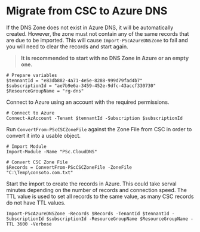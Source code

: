 # Migrate from CSC to Azure DNS

If the DNS Zone does not exist in Azure DNS, it will be automatically created.
However, the zone must not contain any of the same records that are due to be imported. This will cause `Import-PScAzureDNSZone` to fail and you will need to clear the records and start again.

> **It is recommended to start with no DNS Zone in Azure or an empty one.**

    # Prepare variables
    $tennantId = "e83db882-4a71-4e5e-8288-999d79fad4b7"
    $subscriptionId = "ae7b9e6a-3459-452e-9dfc-43accf330730"
    $ResourceGroupName = "rg-dns"

Connect to Azure using an account with the required permissions.

    # Connect to Azure
    Connect-AzAccount -Tenant $tennantId -Subscription $subscriptionId

Run `ConvertFrom-PScCSCZoneFile` against the Zone File from CSC in order to convert it into a usable object.

    # Import Module
    Import-Module -Name "PSc.CloudDNS"

    # Convert CSC Zone File
    $Records = ConvertFrom-PScCSCZoneFile -ZoneFile "C:\Temp\consoto.com.txt"

Start the import to create the records in Azure. This could take serval minutes depending on the number of records and connection speed. The TTL value is used to set all records to the same value, as many CSC records do not have TTL values.

    Import-PScAzureDNSZone -Records $Records -TenantId $tennantId -SubscriptionId $subscriptionId -ResourceGroupName $ResourceGroupName -TTL 3600 -Verbose
